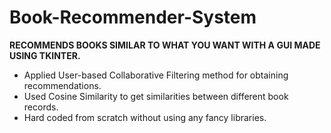 # Book-Recommender-System

**RECOMMENDS BOOKS SIMILAR TO WHAT YOU WANT WITH A GUI MADE USING TKINTER.**
- Applied User-based Collaborative Filtering method for obtaining recommendations.
- Used Cosine Similarity to get similarities between different book records.
- Hard coded from scratch without using any fancy libraries.
